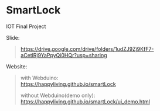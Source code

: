 # SmartLock
IOT Final Project

Slide:  
>https://drive.google.com/drive/folders/1udZJ9Zj9KfF7-aCetlRj9YaPpyQi0HQr?usp=sharing

Website:  
>with Webduino:  
>https://happyliving.github.io/smartLock
>
>without Webduino(demo only):  
>https://happyliving.github.io/smartLock/ui_demo.html